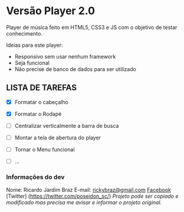 # Versão Player 2.0

Player de música feito em HTML5, CSS3 e JS com o objetivo de testar conhecimento.


Ideias para este player:
* Responsivo sem usar nenhum framework
* Seja funcional
* Não precise de banco de dados para ser utilizado

## LISTA DE TAREFAS
- [x] Formatar o cabeçalho
- [x] Formatar o Rodapé
- [ ] Centralizar verticalmente a barra de busca
- [ ] Montar a tela de abertura do player
- [ ] Tornar o Menu funcional
- [ ] ...


### Informações do dev ###
Nome: Ricardo Jardim Braz
E-mail: rickybraz@gmail.com
[Facebook](https://www.facebook.com/ricardo.braz.9/)
[Twitter] (https://twitter.com/poseidon_sc/)
*Projeto pode ser copiado e modificado mas precisa me avisar e informar o projeto original.*
